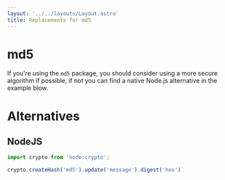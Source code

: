 ```yaml
---
layout: '../../layouts/Layout.astro'
title: Replacements for md5
---
```


# md5

If you're using the `md5` package, you should consider using a more secure algorithm if possible, if not you can find a native Node.js alternative in the example blow.

# Alternatives

## NodeJS

```js
import crypto from 'node:crypto';

crypto.createHash('md5').update('message').digest('hex')`
```
